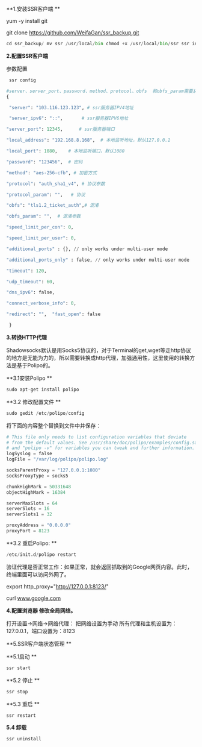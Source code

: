 **1.安装SSR客户端 **

yum -y install git 

git clone https://github.com/WeifaGan/ssr_backup.git

```python
cd ssr_backup/ mv ssr /usr/local/bin chmod +x /usr/local/bin/ssr ssr install 
```

**2.配置SSR客户端**

参数配置 

```python
 ssr config 
```

```python
#server、server_port、password、method、protocol、obfs  和obfs_param需要从服务商那边获取 
{ 

 "server": "103.116.123.123", # ssr服务器IPV4地址 

 "server_ipv6": "::",       # ssr服务器IPV6地址  

"server_port": 12345,      # ssr服务器端口  

"local_address": "192.168.8.168",  # 本地监听地址，默认127.0.0.1  

"local_port": 1080,    # 本地监听端口，默认1080  

"password": "123456",  # 密码  

"method": "aes-256-cfb", # 加密方式  

"protocol": "auth_sha1_v4", # 协议参数

"protocol_param": "",   # 协议  

"obfs": "tls1.2_ticket_auth",# 混淆  

"obfs_param": "",  # 混淆参数  

"speed_limit_per_con": 0,  

"speed_limit_per_user": 0,  

"additional_ports" : {}, // only works under multi-user mode 

"additional_ports_only" : false, // only works under multi-user mode  

"timeout": 120,  

"udp_timeout": 60,  

"dns_ipv6": false,  

"connect_verbose_info": 0,  

"redirect": "",  "fast_open": false 

 } 
```

**3.转换HTTP代理** 

Shadowsocks默认是用Socks5协议的，对于Terminal的get,wget等走http协议的地方是无能为力的，所以需要转换成http代理，加强通用性，这里使用的转换方法是基于Polipo的。 

**3.1安装Polipo **

```python
sudo apt-get install polipo      
```

**3.2 修改配置文件 **

```python
sudo gedit /etc/polipo/config    
```

将下面的内容整个替换到文件中并保存： 

```python
# This file only needs to list configuration variables that deviate
# from the default values. See /usr/share/doc/polipo/examples/config.sample
# and "polipo -v" for variables you can tweak and further information.
logSyslog = false
logFile = "/var/log/polipo/polipo.log"

socksParentProxy = "127.0.0.1:1080"
socksProxyType = socks5

chunkHighMark = 50331648
objectHighMark = 16384

serverMaxSlots = 64
serverSlots = 16
serverSlots1 = 32

proxyAddress = "0.0.0.0"
proxyPort = 8123
```

 **3.2 重启Polipo: **

```python
/etc/init.d/polipo restart 
```

验证代理是否正常工作：如果正常，就会返回抓取到的Google网页内容。此时，终端里面可以访问外网了。 

export http_proxy="http://127.0.0.1:8123/" 

curl www.google.com 

**4.配置浏览器 修改全局网络。** 

打开设置->网络->网络代理： 把网络设置为手动 所有代理和主机设置为：127.0.0.1，端口设置为：8123 

**5.SSR客户端状态管理 **

**5.1启动 **

```python
ssr start 
```

**5.2 停止 **

```python
ssr stop 
```

**5.3 重启 **

```python
ssr restart 
```

**5.4 卸载**

```python
ssr uninstall
```

